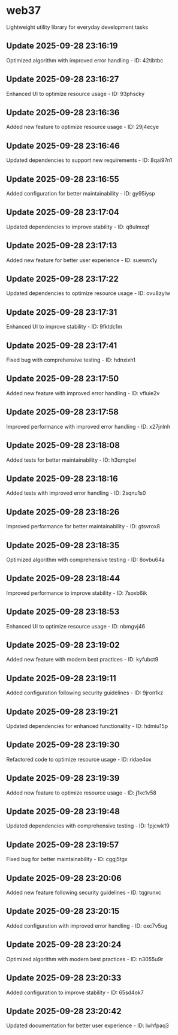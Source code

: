 # web37
Lightweight utility library for everyday development tasks

## Update 2025-09-28 23:16:19
Optimized algorithm with improved error handling - ID: 42tibtbc


## Update 2025-09-28 23:16:27
Enhanced UI to optimize resource usage - ID: 93phscky


## Update 2025-09-28 23:16:36
Added new feature to optimize resource usage - ID: 29j4ecye


## Update 2025-09-28 23:16:46
Updated dependencies to support new requirements - ID: 8qai97n1


## Update 2025-09-28 23:16:55
Added configuration for better maintainability - ID: gy95iysp


## Update 2025-09-28 23:17:04
Updated dependencies to improve stability - ID: q8ulmxqf


## Update 2025-09-28 23:17:13
Added new feature for better user experience - ID: suewnx1y


## Update 2025-09-28 23:17:22
Updated dependencies to optimize resource usage - ID: ovu8zylw


## Update 2025-09-28 23:17:31
Enhanced UI to improve stability - ID: 9fktdc1m


## Update 2025-09-28 23:17:41
Fixed bug with comprehensive testing - ID: hdnxixh1


## Update 2025-09-28 23:17:50
Added new feature with improved error handling - ID: vfluie2v


## Update 2025-09-28 23:17:58
Improved performance with improved error handling - ID: x27jnlnh


## Update 2025-09-28 23:18:08
Added tests for better maintainability - ID: h3qmgbel


## Update 2025-09-28 23:18:16
Added tests with improved error handling - ID: 2sqnu1s0


## Update 2025-09-28 23:18:26
Improved performance for better maintainability - ID: gtsvrox8


## Update 2025-09-28 23:18:35
Optimized algorithm with comprehensive testing - ID: 8ovbu64a


## Update 2025-09-28 23:18:44
Improved performance to improve stability - ID: 7soxb6ik


## Update 2025-09-28 23:18:53
Enhanced UI to optimize resource usage - ID: nbmgvj46


## Update 2025-09-28 23:19:02
Added new feature with modern best practices - ID: kyfubct9


## Update 2025-09-28 23:19:11
Added configuration following security guidelines - ID: 9jron1kz


## Update 2025-09-28 23:19:21
Updated dependencies for enhanced functionality - ID: hdmiu15p


## Update 2025-09-28 23:19:30
Refactored code to optimize resource usage - ID: ridae4ox


## Update 2025-09-28 23:19:39
Added new feature to optimize resource usage - ID: j1kc1v58


## Update 2025-09-28 23:19:48
Updated dependencies with comprehensive testing - ID: 1pjcwk19


## Update 2025-09-28 23:19:57
Fixed bug for better maintainability - ID: cggj5tgx


## Update 2025-09-28 23:20:06
Added new feature following security guidelines - ID: tqgrunxc


## Update 2025-09-28 23:20:15
Added configuration with improved error handling - ID: oxc7v5ug


## Update 2025-09-28 23:20:24
Optimized algorithm with modern best practices - ID: n3055u9r


## Update 2025-09-28 23:20:33
Added configuration to improve stability - ID: 65sd4ok7


## Update 2025-09-28 23:20:42
Updated documentation for better user experience - ID: lwhfpaq3

